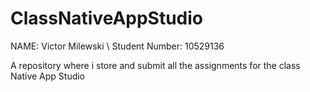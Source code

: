 # ClassNativeAppStudio
NAME: Victor Milewski \\
Student Number: 10529136

A repository where i store and submit all the assignments for the class Native App Studio
